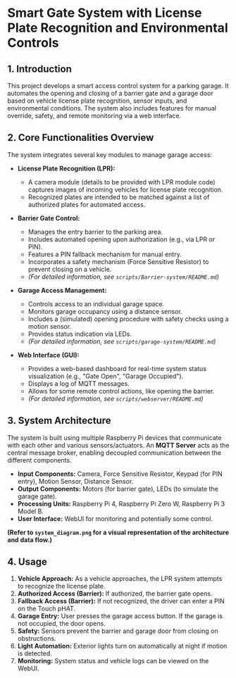 # Smart Gate System with License Plate Recognition and Environmental Controls

## 1. Introduction

This project develops a smart access control system for a parking garage. It automates the opening and closing of a barrier gate and a garage door based on vehicle license plate recognition, sensor inputs, and environmental conditions. The system also includes features for manual override, safety, and remote monitoring via a web interface.

## 2. Core Functionalities Overview

The system integrates several key modules to manage garage access:

- **License Plate Recognition (LPR):**

  - A camera module (details to be provided with LPR module code) captures images of incoming vehicles for license plate recognition.
  - Recognized plates are intended to be matched against a list of authorized plates for automated access.

- **Barrier Gate Control:**

  - Manages the entry barrier to the parking area.
  - Includes automated opening upon authorization (e.g., via LPR or PIN).
  - Features a PIN fallback mechanism for manual entry.
  - Incorporates a safety mechanism (Force Sensitive Resistor) to prevent closing on a vehicle.
  - _(For detailed information, see `scripts/Barrier-system/README.md`)_

- **Garage Access Management:**

  - Controls access to an individual garage space.
  - Monitors garage occupancy using a distance sensor.
  - Includes a (simulated) opening procedure with safety checks using a motion sensor.
  - Provides status indication via LEDs.
  - _(For detailed information, see `scripts/garage-system/README.md`)_

- **Web Interface (GUI):**
  - Provides a web-based dashboard for real-time system status visualization (e.g., "Gate Open", "Garage Occupied").
  - Displays a log of MQTT messages.
  - Allows for some remote control actions, like opening the barrier.
  - _(For detailed information, see `scripts/webserver/README.md`)_

## 3. System Architecture

The system is built using multiple Raspberry Pi devices that communicate with each other and various sensors/actuators.
An **MQTT Server** acts as the central message broker, enabling decoupled communication between the different components.

- **Input Components:** Camera, Force Sensitive Resistor, Keypad (for PIN entry), Motion Sensor, Distance Sensor.
- **Output Components:** Motors (for barrier gate), LEDs (to simulate the garage gate).
- **Processing Units:** Raspberry Pi 4, Raspberry Pi Zero W, Raspberry Pi 3 Model B.
- **User Interface:** WebUI for monitoring and potentially some control.

**(Refer to `system_diagram.png` for a visual representation of the architecture and data flow.)**

## 4. Usage

1.  **Vehicle Approach:** As a vehicle approaches, the LPR system attempts to recognize the license plate.
2.  **Authorized Access (Barrier):** If authorized, the barrier gate opens.
3.  **Fallback Access (Barrier):** If not recognized, the driver can enter a PIN on the Touch pHAT.
4.  **Garage Entry:** User presses the garage access button. If the garage is not occupied, the door opens.
5.  **Safety:** Sensors prevent the barrier and garage door from closing on obstructions.
6.  **Light Automation:** Exterior lights turn on automatically at night if motion is detected.
7.  **Monitoring:** System status and vehicle logs can be viewed on the WebUI.
